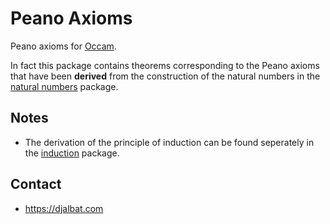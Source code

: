 # Peano Axioms

Peano axioms for [Occam](https://occam.science).

In fact this package contains theorems corresponding to the Peano axioms that have been **derived** from the construction of the natural numbers in the [natural numbers](https://openmathematics.org/package/natural-numbers) package.

## Notes

* The derivation of the principle of induction can be found seperately in the [induction](https://openmathematics.org/package/induction) package.

## Contact

* https://djalbat.com
